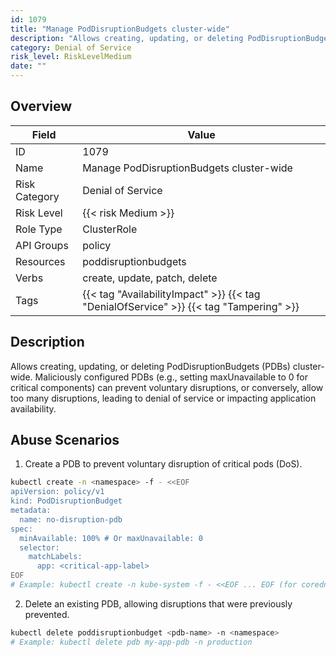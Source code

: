 ```yaml
---
id: 1079
title: "Manage PodDisruptionBudgets cluster-wide"
description: "Allows creating, updating, or deleting PodDisruptionBudgets (PDBs) cluster-wide. Maliciously configured PDBs (e.g., setting maxUnavailable to 0 for critical components) can prevent voluntary disruptions, or conversely, allow too many disruptions, leading to denial of service or impacting application availability."
category: Denial of Service
risk_level: RiskLevelMedium
date: ""
---
```


## Overview

| Field         | Value                                                                                  |
| ------------- | -------------------------------------------------------------------------------------- |
| ID            | 1079                                                                                   |
| Name          | Manage PodDisruptionBudgets cluster-wide                                               |
| Risk Category | Denial of Service                                                                      |
| Risk Level    | {{< risk Medium >}}                                                                    |
| Role Type     | ClusterRole                                                                            |
| API Groups    | policy                                                                                 |
| Resources     | poddisruptionbudgets                                                                   |
| Verbs         | create, update, patch, delete                                                          |
| Tags          | {{< tag "AvailabilityImpact" >}} {{< tag "DenialOfService" >}} {{< tag "Tampering" >}} |

## Description

Allows creating, updating, or deleting PodDisruptionBudgets (PDBs) cluster-wide. Maliciously configured PDBs (e.g., setting maxUnavailable to 0 for critical components) can prevent voluntary disruptions, or conversely, allow too many disruptions, leading to denial of service or impacting application availability.

## Abuse Scenarios

1. Create a PDB to prevent voluntary disruption of critical pods (DoS).

```bash
kubectl create -n <namespace> -f - <<EOF
apiVersion: policy/v1
kind: PodDisruptionBudget
metadata:
  name: no-disruption-pdb
spec:
  minAvailable: 100% # Or maxUnavailable: 0
  selector:
    matchLabels:
      app: <critical-app-label>
EOF
# Example: kubectl create -n kube-system -f - <<EOF ... EOF (for coredns)

```

2. Delete an existing PDB, allowing disruptions that were previously prevented.

```bash
kubectl delete poddisruptionbudget <pdb-name> -n <namespace>
# Example: kubectl delete pdb my-app-pdb -n production

```

